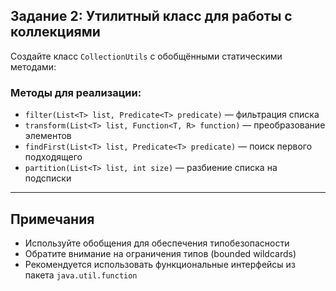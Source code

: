 ## Задание 2: Утилитный класс для работы с коллекциями

Создайте класс `CollectionUtils` с обобщёнными статическими методами:

### Методы для реализации:

- `filter(List<T> list, Predicate<T> predicate)` — фильтрация списка
- `transform(List<T> list, Function<T, R> function)` — преобразование элементов
- `findFirst(List<T> list, Predicate<T> predicate)` — поиск первого подходящего
- `partition(List<T> list, int size)` — разбиение списка на подсписки

---

## Примечания

- Используйте обобщения для обеспечения типобезопасности
- Обратите внимание на ограничения типов (bounded wildcards)
- Рекомендуется использовать функциональные интерфейсы из пакета `java.util.function`